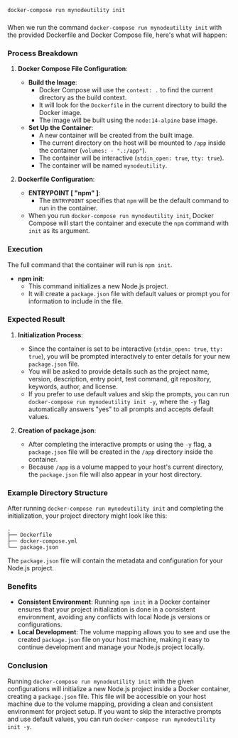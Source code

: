 `docker-compose run mynodeutility init`

###

When we run the command `docker-compose run mynodeutility init` with the provided Dockerfile and Docker Compose file, here's what will happen:

### Process Breakdown

1. **Docker Compose File Configuration**:

   - **Build the Image**:
     - Docker Compose will use the `context: .` to find the current directory as the build context.
     - It will look for the `Dockerfile` in the current directory to build the Docker image.
     - The image will be built using the `node:14-alpine` base image.
   - **Set Up the Container**:
     - A new container will be created from the built image.
     - The current directory on the host will be mounted to `/app` inside the container (`volumes: - ".:/app"`).
     - The container will be interactive (`stdin_open: true`, `tty: true`).
     - The container will be named `mynodeutility`.

2. **Dockerfile Configuration**:
   - **ENTRYPOINT [ "npm" ]**:
     - The `ENTRYPOINT` specifies that `npm` will be the default command to run in the container.
   - When you run `docker-compose run mynodeutility init`, Docker Compose will start the container and execute the `npm` command with `init` as its argument.

### Execution

The full command that the container will run is `npm init`.

- **npm init**:
  - This command initializes a new Node.js project.
  - It will create a `package.json` file with default values or prompt you for information to include in the file.

### Expected Result

1. **Initialization Process**:

   - Since the container is set to be interactive (`stdin_open: true`, `tty: true`), you will be prompted interactively to enter details for your new `package.json` file.
   - You will be asked to provide details such as the project name, version, description, entry point, test command, git repository, keywords, author, and license.
   - If you prefer to use default values and skip the prompts, you can run `docker-compose run mynodeutility init -y`, where the `-y` flag automatically answers "yes" to all prompts and accepts default values.

2. **Creation of package.json**:
   - After completing the interactive prompts or using the `-y` flag, a `package.json` file will be created in the `/app` directory inside the container.
   - Because `/app` is a volume mapped to your host's current directory, the `package.json` file will also appear in your host directory.

### Example Directory Structure

After running `docker-compose run mynodeutility init` and completing the initialization, your project directory might look like this:

```
.
├── Dockerfile
├── docker-compose.yml
└── package.json
```

The `package.json` file will contain the metadata and configuration for your Node.js project.

### Benefits

- **Consistent Environment**: Running `npm init` in a Docker container ensures that your project initialization is done in a consistent environment, avoiding any conflicts with local Node.js versions or configurations.
- **Local Development**: The volume mapping allows you to see and use the created `package.json` file on your host machine, making it easy to continue development and manage your Node.js project locally.

### Conclusion

Running `docker-compose run mynodeutility init` with the given configurations will initialize a new Node.js project inside a Docker container, creating a `package.json` file. This file will be accessible on your host machine due to the volume mapping, providing a clean and consistent environment for project setup. If you want to skip the interactive prompts and use default values, you can run `docker-compose run mynodeutility init -y`.
